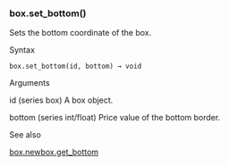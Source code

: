 ### box.set\_bottom()

Sets the bottom coordinate of the box.

Syntax

```
box.set_bottom(id, bottom) → void
```

Arguments

id (series box) A box object.

bottom (series int/float) Price value of the bottom border.

See also

[box.new](#fun_box.new)[box.get\_bottom](#fun_box.get_bottom)
